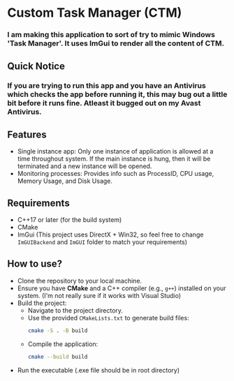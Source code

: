 # Custom Task Manager (CTM)

### I am making this application to sort of try to mimic Windows 'Task Manager'. It uses ImGui to render all the content of CTM.

## Quick Notice
### If you are trying to run this app and you have an Antivirus which checks the app before running it, this may bug out a little bit before it runs fine. Atleast it bugged out on my Avast Antivirus.

## Features
- Single instance app: Only one instance of application is allowed at a time throughout system. If the main instance is hung, then it will be terminated and a new instance will be opened.
- Monitoring processes: Provides info such as ProcessID, CPU usage, Memory Usage, and Disk Usage.

## Requirements
- C++17 or later (for the build system)
- CMake
- ImGui (This project uses DirectX + Win32, so feel free to change `ImGUIBackend` and `ImGUI` folder to match your requirements)

## How to use?
- Clone the repository to your local machine.
- Ensure you have **CMake** and a C++ compiler (e.g., `g++`) installed on your system. (I'm not really sure if it works with Visual Studio)
- Build the project:
   - Navigate to the project directory.
   - Use the provided `CMakeLists.txt` to generate build files:
     ```bash
     cmake -S . -B build
     ```
   - Compile the application:
     ```bash
     cmake --build build
     ```
- Run the executable (.exe file should be in root directory)
